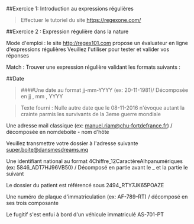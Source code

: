 ##Exercice 1: Introduction au expressions régulières

>Effectuer le tutoriel du site https://regexone.com/


##Exercice 2 : Expression régulière dans la nature

Mode d'emploi : le site http://regex101.com propose un évaluateur en ligne d'expressions régulières
Veuillez l'utiliser pour tester et valider vos réponses

Match : Trouver une expression régulière validant les formats suivants :

##Date
>####Une date au format jj-mm-YYYY (ex: 20-11-1981)/ Décomposée en jj , mm , YYYY

>Texte fourni :
>Nulle autre date que le 08-11-2016 n'évoque autant la crainte parmis les survivants de la 3eme guerre mondiale 


Une adresse mail classique (ex: manuel.riam@chu-fortdefrance.fr) / décomposée en nomdeboite - nom d'hôte

Veuillez transmettre votre dossier à l'adresse suivante super.boite@dansmesdreams.mq

Une identifiant national au format 4Chiffre_12CaractèreAlhpanumériques (ex: 5846_ADT7HJ96VB50) / Décomposé en partie avant le _ et la partie le suivant

Le dossier du patient est référencé sous 2494_RTY7JK65POAZE

Une numéro de plaque d'immatriculation (ex: AF-789-RT) / décomposé en ses trois composante

Le fugitif s'est enfui à bord d'un véhicule immatriculé AS-701-PT

